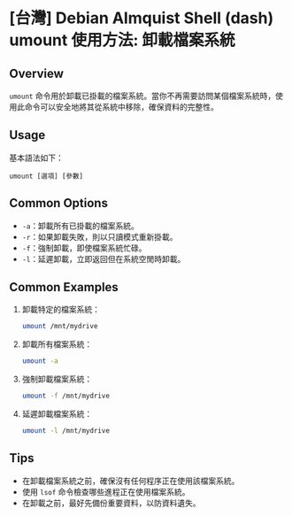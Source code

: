 # [台灣] Debian Almquist Shell (dash) umount 使用方法: 卸載檔案系統

## Overview
`umount` 命令用於卸載已掛載的檔案系統。當你不再需要訪問某個檔案系統時，使用此命令可以安全地將其從系統中移除，確保資料的完整性。

## Usage
基本語法如下：
```
umount [選項] [參數]
```

## Common Options
- `-a`：卸載所有已掛載的檔案系統。
- `-r`：如果卸載失敗，則以只讀模式重新掛載。
- `-f`：強制卸載，即使檔案系統忙碌。
- `-l`：延遲卸載，立即返回但在系統空閒時卸載。

## Common Examples
1. 卸載特定的檔案系統：
   ```bash
   umount /mnt/mydrive
   ```

2. 卸載所有檔案系統：
   ```bash
   umount -a
   ```

3. 強制卸載檔案系統：
   ```bash
   umount -f /mnt/mydrive
   ```

4. 延遲卸載檔案系統：
   ```bash
   umount -l /mnt/mydrive
   ```

## Tips
- 在卸載檔案系統之前，確保沒有任何程序正在使用該檔案系統。
- 使用 `lsof` 命令檢查哪些進程正在使用檔案系統。
- 在卸載之前，最好先備份重要資料，以防資料遺失。
